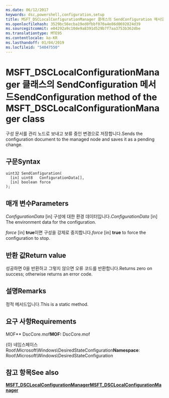 ```yaml
---
ms.date: 06/12/2017
keywords: dsc,powershell,configuration,setup
title: MSFT_DSCLocalConfigurationManager 클래스의 SendConfiguration 메서드
ms.openlocfilehash: 3529bc56ecba19ed0fbbf070a4e86d0692824d39
ms.sourcegitcommit: e04292a9c10de9a8391d529b7f7aa3753b362dbe
ms.translationtype: MTE95
ms.contentlocale: ko-KR
ms.lasthandoff: 01/04/2019
ms.locfileid: "54047550"
---
```

# <a name="sendconfiguration-method-of-the-msftdsclocalconfigurationmanager-class"></a><span data-ttu-id="6b79b-103">MSFT_DSCLocalConfigurationManager 클래스의 SendConfiguration 메서드</span><span class="sxs-lookup"><span data-stu-id="6b79b-103">SendConfiguration method of the MSFT_DSCLocalConfigurationManager class</span></span>

<span data-ttu-id="6b79b-104">구성 문서를 관리 노드로 보내고 보류 중인 변경으로 저장합니다.</span><span class="sxs-lookup"><span data-stu-id="6b79b-104">Sends the configuration document to the managed node and saves it as a pending change.</span></span>

## <a name="syntax"></a><span data-ttu-id="6b79b-105">구문</span><span class="sxs-lookup"><span data-stu-id="6b79b-105">Syntax</span></span>

```mof
uint32 SendConfiguration(
  [in] uint8   ConfigurationData[],
  [in] boolean force
);
```

## <a name="parameters"></a><span data-ttu-id="6b79b-106">매개 변수</span><span class="sxs-lookup"><span data-stu-id="6b79b-106">Parameters</span></span>

<span data-ttu-id="6b79b-107">*ConfigurationData* \[in\] 구성에 대한 환경 데이터입니다.</span><span class="sxs-lookup"><span data-stu-id="6b79b-107">*ConfigurationData* \[in\] The environment data for the configuration.</span></span>

<span data-ttu-id="6b79b-108">*force* \[in\] **true**이면 구성을 강제로 중지합니다.</span><span class="sxs-lookup"><span data-stu-id="6b79b-108">*force* \[in\] **true** to force the configuration to stop.</span></span>

## <a name="return-value"></a><span data-ttu-id="6b79b-109">반환 값</span><span class="sxs-lookup"><span data-stu-id="6b79b-109">Return value</span></span>

<span data-ttu-id="6b79b-110">성공하면 0을 반환하고 그렇지 않으면 오류 코드를 반환합니다.</span><span class="sxs-lookup"><span data-stu-id="6b79b-110">Returns zero on success; otherwise returns an error code.</span></span>

## <a name="remarks"></a><span data-ttu-id="6b79b-111">설명</span><span class="sxs-lookup"><span data-stu-id="6b79b-111">Remarks</span></span>

<span data-ttu-id="6b79b-112">정적 메서드입니다.</span><span class="sxs-lookup"><span data-stu-id="6b79b-112">This is a static method.</span></span>

## <a name="requirements"></a><span data-ttu-id="6b79b-113">요구 사항</span><span class="sxs-lookup"><span data-stu-id="6b79b-113">Requirements</span></span>

<span data-ttu-id="6b79b-114">MOF\*\* DscCore.mof</span><span class="sxs-lookup"><span data-stu-id="6b79b-114">**MOF:** DscCore.mof</span></span>

<span data-ttu-id="6b79b-115">{0} 네임스페이스 Root\Microsoft\Windows\DesiredStateConfiguration</span><span class="sxs-lookup"><span data-stu-id="6b79b-115">**Namespace**: Root\Microsoft\Windows\DesiredStateConfiguration</span></span>

## <a name="see-also"></a><span data-ttu-id="6b79b-116">참고 항목</span><span class="sxs-lookup"><span data-stu-id="6b79b-116">See also</span></span>

[<span data-ttu-id="6b79b-117">**MSFT_DSCLocalConfigurationManager**</span><span class="sxs-lookup"><span data-stu-id="6b79b-117">**MSFT_DSCLocalConfigurationManager**</span></span>](msft-dsclocalconfigurationmanager.md)